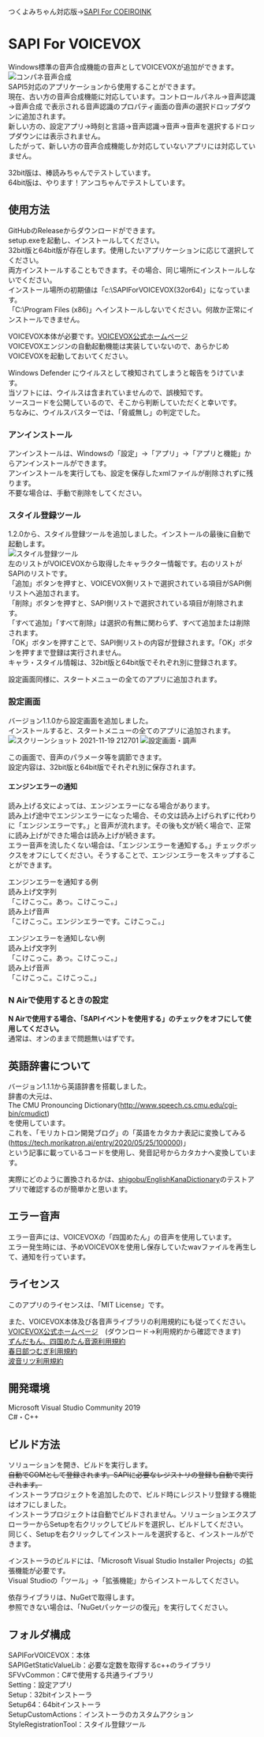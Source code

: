 つくよみちゃん対応版→[SAPI For COEIROINK](https://github.com/shigobu/SAPIForCOEIROINK)

# SAPI For VOICEVOX
Windows標準の音声合成機能の音声としてVOICEVOXが追加ができます。  
![コンパネ音声合成](https://user-images.githubusercontent.com/32050537/131860902-7aedbd45-453a-4425-a33c-7cb4a2f2dcf1.png)  
SAPI5対応のアプリケーションから使用することができます。  
現在、古い方の音声合成機能に対応しています。コントロールパネル→音声認識→音声合成 で表示される音声認識のプロパティ画面の音声の選択ドロップダウンに追加されます。  
新しい方の、設定アプリ→時刻と言語→音声認識→音声→音声を選択するドロップダウンには表示されません。  
したがって、新しい方の音声合成機能しか対応していないアプリには対応していません。  

32bit版は、棒読みちゃんでテストしています。  
64bit版は、やります！アンコちゃんでテストしています。  

## 使用方法
GitHubのReleaseからダウンロードができます。  
setup.exeを起動し、インストールしてください。  
32bit版と64bit版が存在します。使用したいアプリケーションに応じて選択してください。  
両方インストールすることもできます。その場合、同じ場所にインストールしないでください。  
インストール場所の初期値は「c:\SAPIForVOICEVOX(32or64)」になっています。  
「C:\Program Files (x86)」へインストールしないでください。何故か正常にインストールできません。  

VOICEVOX本体が必要です。[VOICEVOX公式ホームページ](https://voicevox.hiroshiba.jp/)  
VOICEVOXエンジンの自動起動機能は実装していないので、あらかじめVOICEVOXを起動しておいてください。  

Windows Defender にウイルスとして検知されてしまうと報告をうけています。  
当ソフトには、ウイルスは含まれていませんので、誤検知です。  
ソースコードを公開しているので、そこから判断していただくと幸いです。  
ちなみに、ウイルスバスターでは、「脅威無し」の判定でした。    

### アンインストール
アンインストールは、Windowsの「設定」→「アプリ」→「アプリと機能」からアンインストールができます。  
アンインストールを実行しても、設定を保存したxmlファイルが削除されずに残ります。  
不要な場合は、手動で削除をしてください。

### スタイル登録ツール
1.2.0から、スタイル登録ツールを追加しました。インストールの最後に自動で起動します。  
![スタイル登録ツール](https://user-images.githubusercontent.com/32050537/141030521-7442f17c-08b7-4b95-a4ff-2424c4212e9b.png)  
左のリストがVOICEVOXから取得したキャラクター情報です。右のリストがSAPIのリストです。  
「追加」ボタンを押すと、VOICEVOX側リストで選択されている項目がSAPI側リストへ追加されます。  
「削除」ボタンを押すと、SAPI側リストで選択されている項目が削除されます。  
「すべて追加」「すべて削除」は選択の有無に関わらず、すべて追加または削除されます。  
「OK」ボタンを押すことで、SAPI側リストの内容が登録されます。「OK」ボタンを押すまで登録は実行されません。  
キャラ・スタイル情報は、32bit版と64bit版でそれぞれ別に登録されます。  

設定画面同様に、スタートメニューの全てのアプリに追加されます。

### 設定画面
バージョン1.1.0から設定画面を追加しました。  
インストールすると、スタートメニューの全てのアプリに追加されます。  
![スクリーンショット 2021-11-19 212701](https://user-images.githubusercontent.com/32050537/142622829-65588d2e-6f7b-4506-922d-9ac3d85151b8.png)
![設定画面・調声](https://user-images.githubusercontent.com/32050537/133757251-033eb099-99e8-48f8-b4d7-f74580e1d142.png)  

この画面で、音声のパラメータ等を調節できます。  
設定内容は、32bit版と64bit版でそれぞれ別に保存されます。  

#### エンジンエラーの通知
読み上げる文によっては、エンジンエラーになる場合があります。  
読み上げ途中でエンジンエラーになった場合、その文は読み上げられずに代わりに「エンジンエラーです。」と音声が流れます。その後も文が続く場合で、正常に読み上げができた場合は読み上げが続きます。  
エラー音声を流したくない場合は、「エンジンエラーを通知する。」チェックボックスをオフにしてください。そうすることで、エンジンエラーをスキップすることができます。  

エンジンエラーを通知する例  
読み上げ文字列  
「こけこっこ。あっ。こけこっこ。」  
読み上げ音声  
「こけこっこ。エンジンエラーです。こけこっこ。」  

エンジンエラーを通知しない例  
読み上げ文字列  
「こけこっこ。あっ。こけこっこ。」  
読み上げ音声  
「こけこっこ。こけこっこ。」  

### N Airで使用するときの設定
**N Airで使用する場合、「SAPIイベントを使用する」のチェックをオフにして使用してください。**  
通常は、オンのままで問題無いはずです。

## 英語辞書について
バージョン1.1.1から英語辞書を搭載しました。  
辞書の大元は、  
The CMU Pronouncing Dictionary(http://www.speech.cs.cmu.edu/cgi-bin/cmudict)  
を使用しています。  
これを、「モリカトロン開発ブログ」の「英語をカタカナ表記に変換してみる(https://tech.morikatron.ai/entry/2020/05/25/100000)」  
という記事に載っているコードを使用し、発音記号からカタカナへ変換しています。

実際にどのように置換されるかは、[shigobu/EnglishKanaDictionary](https://github.com/shigobu/EnglishKanaDictionary)のテストアプリで確認するのが簡単かと思います。

## エラー音声
エラー音声には、VOICEVOXの「四国めたん」の音声を使用しています。  
エラー発生時には、予めVOICEVOXを使用し保存していたwavファイルを再生して、通知を行っています。

## ライセンス
このアプリのライセンスは、「MIT License」です。

また、VOICEVOX本体及び各音声ライブラリの利用規約にも従ってください。  
[VOICEVOX公式ホームページ](https://voicevox.hiroshiba.jp/)　(ダウンロード→利用規約から確認できます)  
[ずんだもん、四国めたん音源利用規約](https://zunko.jp/con_ongen_kiyaku.html)  
[春日部つむぎ利用規約](https://tsukushinyoki10.wixsite.com/ktsumugiofficial/%E5%88%A9%E7%94%A8%E8%A6%8F%E7%B4%84)  
[波音リツ利用規約](http://canon-voice.com/kiyaku.html)

## 開発環境
Microsoft Visual Studio Community 2019  
C#・C++

## ビルド方法
ソリューションを開き、ビルドを実行します。  
~~自動でCOMとして登録されます。SAPIに必要なレジストリの登録も自動で実行されます。~~  
インストーラプロジェクトを追加したので、ビルド時にレジストリ登録する機能はオフにしました。  
インストーラプロジェクトは自動でビルドされません。ソリューションエクスプローラーからSetupを右クリックしてビルドを選択し、ビルドしてください。  
同じく、Setupを右クリックしてインストールを選択すると、インストールができます。  

インストーラのビルドには、「Microsoft Visual Studio Installer Projects」の拡張機能が必要です。  
Visual Studioの「ツール」→「拡張機能」からインストールしてください。  

依存ライブラリは、NuGetで取得します。  
参照できない場合は、「NuGetパッケージの復元」を実行してください。  

## フォルダ構成
SAPIForVOICEVOX：本体  
SAPIGetStaticValueLib：必要な定数を取得するc++のライブラリ  
SFVvCommon：C#で使用する共通ライブラリ  
Setting：設定アプリ  
Setup：32bitインストーラ  
Setup64：64bitインストーラ  
SetupCustomActions：インストーラのカスタムアクション  
StyleRegistrationTool：スタイル登録ツール  

